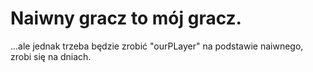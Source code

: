 # Naiwny gracz to mój gracz.


...ale jednak trzeba będzie zrobić "ourPLayer" na podstawie naiwnego, zrobi się na dniach.

